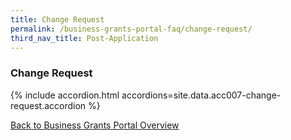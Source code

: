 ```yaml
---
title: Change Request
permalink: /business-grants-portal-faq/change-request/
third_nav_title: Post-Application
---
```


### Change Request

{% include accordion.html accordions=site.data.acc007-change-request.accordion %}

[Back to Business Grants Portal Overview](/business-grants-portal/)